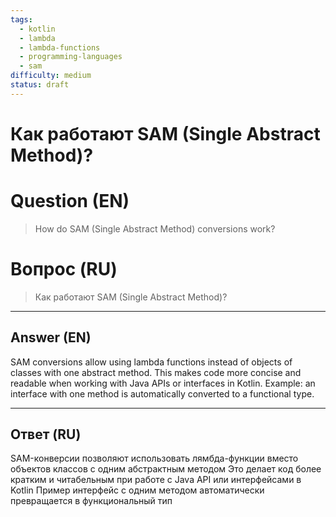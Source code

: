 ```yaml
---
tags:
  - kotlin
  - lambda
  - lambda-functions
  - programming-languages
  - sam
difficulty: medium
status: draft
---
```


# Как работают SAM (Single Abstract Method)?

# Question (EN)
> How do SAM (Single Abstract Method) conversions work?

# Вопрос (RU)
> Как работают SAM (Single Abstract Method)?

---

## Answer (EN)

SAM conversions allow using lambda functions instead of objects of classes with one abstract method. This makes code more concise and readable when working with Java APIs or interfaces in Kotlin. Example: an interface with one method is automatically converted to a functional type.

---

## Ответ (RU)

SAM-конверсии позволяют использовать лямбда-функции вместо объектов классов с одним абстрактным методом Это делает код более кратким и читабельным при работе с Java API или интерфейсами в Kotlin Пример интерфейс с одним методом автоматически превращается в функциональный тип

